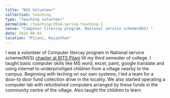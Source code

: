 ```yaml
---
title: "NSS Volunteer"
collection: teaching
type: "Teaching volunteer"
permalink: /teaching/2014-spring-teaching-1
venue: "Computer litercay program, National service scheme(NSS) "
date: 2015-08-01
location: "Pilani, Rajasthan"
---
```

I was a volunteer of Computer litercay program in National service scheme(NSS) [chapter at BITS Pilani](http://www.nssbitspilani.org/) till my third semester of college. I taught basic computer skills like MS word, excel, paint, google translate and using internet to underpriviliged children from a village nearby to the campus. Beginning with teching on our own systems, I led a team for a door-to door fund collection drive in the locality. We also started operating a computer lab with refurbished computers arranged by these funds in the community centre of the village. Also taught the children to learn 

